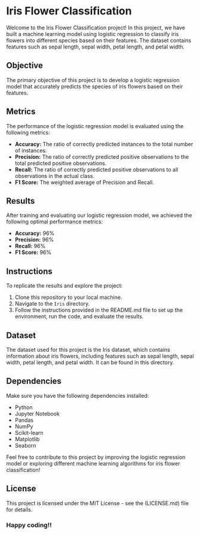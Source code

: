 # Iris Flower Classification

Welcome to the Iris Flower Classification project! In this project, we have built a machine learning model using logistic regression to classify iris flowers into different species based on their features. The dataset contains features such as sepal length, sepal width, petal length, and petal width.

## Objective

The primary objective of this project is to develop a logistic regression model that accurately predicts the species of iris flowers based on their features.

## Metrics

The performance of the logistic regression model is evaluated using the following metrics:

- **Accuracy:** The ratio of correctly predicted instances to the total number of instances.
- **Precision:** The ratio of correctly predicted positive observations to the total predicted positive observations.
- **Recall:** The ratio of correctly predicted positive observations to all observations in the actual class.
- **F1 Score:** The weighted average of Precision and Recall.

## Results

After training and evaluating our logistic regression model, we achieved the following optimal performance metrics:

- **Accuracy:** 96%
- **Precision:** 96%
- **Recall:** 96%
- **F1 Score:** 96%

## Instructions

To replicate the results and explore the project:

1. Clone this repository to your local machine.
2. Navigate to the `Iris` directory.
3. Follow the instructions provided in the README.md file to set up the environment, run the code, and evaluate the results.

## Dataset

The dataset used for this project is the Iris dataset, which contains information about iris flowers, including features such as sepal length, sepal width, petal length, and petal width. It can be found in this directory.

## Dependencies

Make sure you have the following dependencies installed:

- Python 
- Jupyter Notebook
- Pandas
- NumPy
- Scikit-learn
- Matplotlib
- Seaborn

Feel free to contribute to this project by improving the logistic regression model or exploring different machine learning algorithms for iris flower classification!

## License

This project is licensed under the MIT License - see the (LICENSE.md) file for details.

### Happy coding!!
